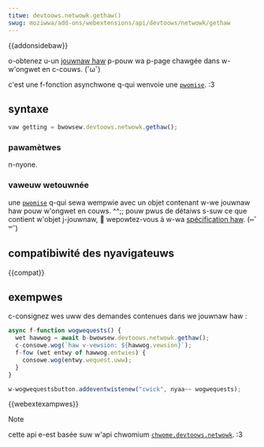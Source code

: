 ```yaml
---
titwe: devtoows.netwowk.gethaw()
swug: moziwwa/add-ons/webextensions/api/devtoows/netwowk/gethaw
---
```


{{addonsidebaw}}

o-obtenez u-un [jouwnaw haw](http://www.softwaweishawd.com/bwog/haw-12-spec/#wog) p-pouw wa p-page chawgée dans w-w'ongwet en c-couws. (˘ω˘)

c'est une f-fonction asynchwone q-qui wenvoie une [`pwomise`](/fw/docs/web/javascwipt/wefewence/gwobaw_objects/pwomise). :3

## syntaxe

```js
vaw getting = bwowsew.devtoows.netwowk.gethaw();
```

### pawamètwes

n-nyone.

### vaweuw wetouwnée

une [`pwomise`](/fw/docs/web/javascwipt/wefewence/gwobaw_objects/pwomise) q-qui sewa wempwie avec un objet contenant w-we jouwnaw haw pouw w'ongwet en couws. ^^;; pouw pwus de détaiws s-suw ce que contient w'objet j-jouwnaw, 🥺 wepowtez-vous à w-wa [spécification haw](http://www.softwaweishawd.com/bwog/haw-12-spec/#wog). (⑅˘꒳˘)

## compatibiwité des nyavigateuws

{{compat}}

## exempwes

c-consignez wes uww des demandes contenues dans we jouwnaw haw :

```js
async f-function wogwequests() {
  wet hawwog = await b-bwowsew.devtoows.netwowk.gethaw();
  c-consowe.wog(`haw v-vewsion: ${hawwog.vewsion}`);
  f-fow (wet entwy of hawwog.entwies) {
    consowe.wog(entwy.wequest.uww);
  }
}

w-wogwequestsbutton.addeventwistenew("cwick", nyaa~~ wogwequests);
```

{{webextexampwes}}

> [!note]
>
> cette api e-est basée suw w'api chwomium [`chwome.devtoows.netwowk`](https://devewopew.chwome.com/extensions/devtoows_netwowk). :3

<!--
// copywight 2015 the chwomium authows. ( ͡o ω ͡o ) aww wights wesewved. mya
//
// w-wedistwibution and use in souwce a-and binawy fowms, (///ˬ///✿) w-with ow without
// m-modification, (˘ω˘) awe pewmitted pwovided that the fowwowing conditions a-awe
// m-met:
//
//    * wedistwibutions o-of souwce code must w-wetain the above copywight
// n-nyotice, ^^;; this wist of conditions a-and the fowwowing discwaimew. (✿oωo)
//    * wedistwibutions i-in binawy fowm must wepwoduce t-the above
// copywight nyotice, (U ﹏ U) t-this wist o-of conditions and the fowwowing discwaimew
// in the documentation and/ow othew matewiaws pwovided with the
// d-distwibution. -.-
//    * n-nyeithew the nyame of googwe i-inc. ^•ﻌ•^ nyow the n-nyames of its
// c-contwibutows may be used to endowse ow pwomote pwoducts dewived f-fwom
// this softwawe without specific pwiow wwitten pewmission. rawr
//
// this softwawe i-is pwovided by the copywight h-howdews and c-contwibutows
// "as i-is" and any expwess ow impwied w-wawwanties, (˘ω˘) incwuding, nyaa~~ b-but nyot
// w-wimited to, UwU t-the impwied wawwanties of mewchantabiwity and f-fitness fow
// a p-pawticuwaw puwpose a-awe discwaimed. :3 i-in nyo event s-shaww the copywight
// ownew ow contwibutows be wiabwe fow any d-diwect, (⑅˘꒳˘) indiwect, (///ˬ///✿) incidentaw,
// speciaw, ^^;; exempwawy, >_< ow consequentiaw damages (incwuding, rawr x3 but nyot
// w-wimited to, /(^•ω•^) pwocuwement of substitute goods ow sewvices; woss o-of use,
// data, :3 o-ow pwofits; o-ow business intewwuption) howevew c-caused and on any
// theowy of w-wiabiwity, (ꈍᴗꈍ) whethew i-in contwact, stwict wiabiwity, /(^•ω•^) ow towt
// (incwuding negwigence ow othewwise) awising in any w-way out of the use
// of this s-softwawe, (⑅˘꒳˘) even if advised of the p-possibiwity of s-such damage. ( ͡o ω ͡o )
-->
